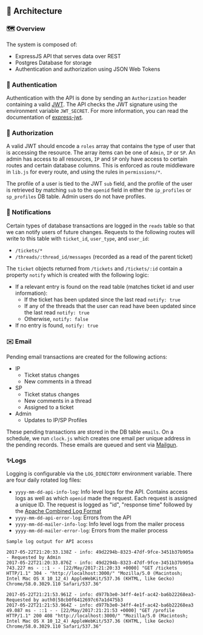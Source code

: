 ## 🏡 Architecture

### 🗺 Overview

The system is composed of:

 - ExpressJS API that serves data over REST
 - Postgres Database for storage
 - Authentication and authorization using JSON Web Tokens

### 🙅 Authentication

Authentication with the API is done by sending an `Authorization` header containing a valid [JWT](https://jwt.io). The API checks the JWT signature using the environment variable `JWT_SECRET`. For more information, you can read the documentation of [express-jwt](https://github.com/auth0/express-jwt).

### 👮 Authorization

A valid JWT should encode a `roles` array that contains the type of user that is accessing the resource. The array items can be one of `Admin`, `IP` or `SP`. An admin has access to all resources, `IP` and `SP` only have access to certain routes and certain database columns. This is enforced as route middleware in `lib.js` for every route, and using the rules in `permissions/*`.

The profile of a user is tied to the JWT `sub` field, and the profile of the user is retrieved by matching `sub` to the `openid` field in either the `ip_profiles` or `sp_profiles` DB table. Admin users do not have profiles.

### 🔔 Notifications

Certain types of database transactions are logged in the `reads` table so that we can notify users of future changes.
Requests to the following routes will write to this table with `ticket_id`, `user_type`, and `user_id`:

- `/tickets/*`
- `/threads/:thread_id/messages` (recorded as a read of the parent ticket)

The `ticket` objects returned from `/tickets` and `/tickets/:id` contain a property `notify` which is created with the following logic:

- If a relevant entry is found on the read table (matches ticket id and user information):
  - If the ticket has been updated since the last read `notify: true`
  - If any of the threads that the user can read have been updated since the last read `notify: true`
  - Otherwise, `notify: false`  
- If no entry is found, `notify: true`

### ✉️ Email

Pending email transactions are created for the following actions:

- IP
  - Ticket status changes
  - New comments in a thread
- SP
  - Ticket status changes
  - New comments in a thread
  - Assigned to a ticket
- Admin
  - Updates to IP/SP Profiles

These pending transactions are stored in the DB table `emails`. On a schedule, we run `clock.js` which creates one email per unique address in the pending records. These emails are queued and sent via [Mailgun](https://www.mailgun.com/).

### ✨Logs

Logging is configurable via the `LOG_DIRECTORY` environment variable. There are four daily rotated log files:

- `yyyy-mm-dd-api-info-log`: Info level logs for the API. Contains access logs as well as which `openid` made the request. Each request is assigned a unique ID. The request is logged as "id", "response time" followed by the [Apache Combined Log Format](https://github.com/expressjs/morgan#combined)
- `yyyy-mm-dd-api-error-log`: Errors from the API
- `yyyy-mm-dd-mailer-info-log`: Info level logs from the mailer process
- `yyyy-mm-dd-mailer-error-log`: Errors from the mailer process

```
Sample log output for API access

2017-05-22T21:20:33.138Z - info: 49d2294b-8323-47df-9fce-3451b37b905a - Requested by Admin
2017-05-22T21:20:33.876Z - info: 49d2294b-8323-47df-9fce-3451b37b905a 743.227 ms - ::1 - - [22/May/2017:21:20:33 +0000] "GET /tickets HTTP/1.1" 304 - "http://localhost:3000/" "Mozilla/5.0 (Macintosh; Intel Mac OS X 10_12_4) AppleWebKit/537.36 (KHTML, like Gecko) Chrome/58.0.3029.110 Safari/537.36"

2017-05-22T21:21:53.961Z - info: d977b3e0-34ff-4e1f-ac42-ba6b22268ea3- Requested by auth0|58cb0f6412697c67a1d475b3
2017-05-22T21:21:53.964Z - info: d977b3e0-34ff-4e1f-ac42-ba6b22268ea3 49.087 ms - ::1 - - [22/May/2017:21:21:53 +0000] "GET /profile HTTP/1.1" 200 408 "http://localhost:3000/" "Mozilla/5.0 (Macintosh; Intel Mac OS X 10_12_4) AppleWebKit/537.36 (KHTML, like Gecko) Chrome/58.0.3029.110 Safari/537.36"

```

